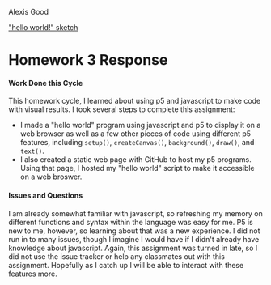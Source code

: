 Alexis Good

["hello world!" sketch](https://alexisgood17.github.io/120-work/hw-3/)

# Homework 3 Response

#### Work Done this Cycle
This homework cycle, I learned about using p5 and javascript to make code with visual results. I took several steps to complete this assignment:

- I made a "hello world" program using javascript and p5 to display it on a web browser as well as a few other pieces of code using different p5 features, including `setup()`, `createCanvas()`, `background()`, `draw()`, and `text()`.
- I also created a static web page with GitHub to host my p5 programs. Using that page, I hosted my "hello world" script to make it accessible on a web broswer.

#### Issues and Questions
I am already somewhat familiar with javascript, so refreshing my memory on different functions and syntax within the language was easy for me. P5 is new to me, however, so learning about that was a new experience. I did not run in to many issues, though I imagine I would have if I didn't already have knowledge about javascript. Again, this assignment was turned in late, so I did not use the issue tracker or help any classmates out with this assignment. Hopefully as I catch up I will be able to interact with these features more.

